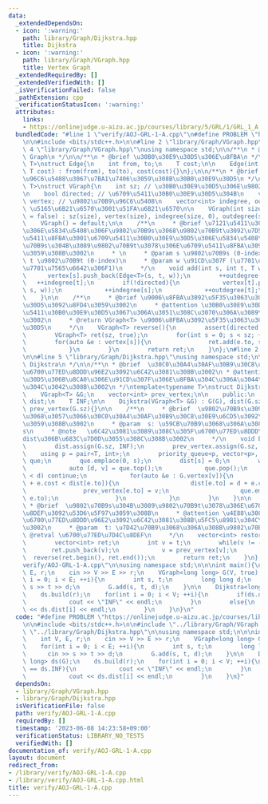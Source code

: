 ```yaml
---
data:
  _extendedDependsOn:
  - icon: ':warning:'
    path: library/Graph/Dijkstra.hpp
    title: Dijkstra
  - icon: ':warning:'
    path: library/Graph/VGraph.hpp
    title: Vertex Graph
  _extendedRequiredBy: []
  _extendedVerifiedWith: []
  _isVerificationFailed: false
  _pathExtension: cpp
  _verificationStatusIcon: ':warning:'
  attributes:
    links:
    - https://onlinejudge.u-aizu.ac.jp/courses/library/5/GRL/1/GRL_1_A
  bundledCode: "#line 1 \"verify/AOJ-GRL-1-A.cpp\"\n#define PROBLEM \"https://onlinejudge.u-aizu.ac.jp/courses/library/5/GRL/1/GRL_1_A\"\
    \n\n#include <bits/stdc++.h>\n\n#line 2 \"library/Graph/VGraph.hpp\"\n\n#line\
    \ 4 \"library/Graph/VGraph.hpp\"\nusing namespace std;\n\n/**\n * @brief Vertex\
    \ Graph\n */\n\n/**\n * @brief \u30B0\u30E9\u30D5\u306E\u8FBA\n */\ntemplate<typename\
    \ T>\nstruct Edge{\n    int from, to;\n    T cost;\n\n    Edge(int from, int to,\
    \ T cost) : from(from), to(to), cost(cost){}\n};\n\n/**\n * @brief \u9802\u70B9\
    \u96C6\u5408\u3067\u7BA1\u7406\u3059\u308B\u30B0\u30E9\u30D5\n */\ntemplate<typename\
    \ T>\nstruct VGraph{\n    int sz; // \u30B0\u30E9\u30D5\u306E\u9802\u70B9\u6570\
    \n    bool directed; // \u6709\u5411\u30B0\u30E9\u30D5\u304B\n    vector<vector<Edge<T>>>\
    \ vertex; // \u9802\u70B9\u96C6\u5408\n    vector<int> indegree, outdegree; //\
    \ \u5165\u6B21\u6570\u3001\u51FA\u6B21\u6570\n\n    VGraph(int size, bool directed\
    \ = false) : sz(size), vertex(size), indegree(size, 0), outdegree(size, 0), directed(directed){}\n\
    \    VGraph() = default;\n\n    /**\n     * @brief \u7121\u5411\u30B0\u30E9\u30D5\
    \u306E\u5834\u5408\u306F\u9802\u70B9s\u3068\u9802\u70B9t\u3092\u7D50\u3076\u7121\
    \u5411\u8FBA\u3001\u6709\u5411\u30B0\u30E9\u30D5\u306E\u5834\u5408\u306F\u9802\
    \u70B9s\u304B\u3089\u9802\u70B9t\u3078\u306E\u6709\u5411\u8FBA\u3092\u8FFD\u52A0\
    \u3059\u308B\u3002\n     * \n     * @param s \u9802\u70B9s (0-index)\n     * @param\
    \ t \u9802\u70B9t (0-index)\n     * @param w \u91CD\u307F (\u7701\u7565\u53EF\u3001\
    \u7701\u7565\u6642\u306F1)\n     */\n    void add(int s, int t, T w = 1){\n  \
    \      vertex[s].push_back(Edge<T>(s, t, w));\n        ++outdegree[s];\n     \
    \   ++indegree[t];\n        if(!directed){\n            vertex[t].push_back(Edge<T>(t,\
    \ s, w));\n            ++indegree[s];\n            ++outdegree[t];\n        }\n\
    \    }\n\n    /**\n     * @brief \u9006\u8FBA\u3092\u5F35\u3063\u305F\u30B0\u30E9\
    \u30D5\u3092\u8FD4\u3059\u3002\n     * @attention \u30B0\u30E9\u30D5\u304C\u6709\
    \u5411\u30B0\u30E9\u30D5\u3067\u306A\u3051\u308C\u3070\u306A\u3089\u306A\u3044\
    \u3002\n     * @return VGraph<T> \u9006\u8FBA\u3092\u5F35\u3063\u305F\u30B0\u30E9\
    \u30D5\n     */\n    VGraph<T> reverse(){\n        assert(directed == true);\n\
    \        VGraph<T> ret(sz, true);\n        for(int s = 0; s < sz; ++s){\n    \
    \        for(auto &e : vertex[s]){\n                ret.add(e.to, s, e.cost);\n\
    \            }\n        }\n        return ret;\n    }\n};\n#line 2 \"library/Graph/Dijkstra.hpp\"\
    \n\n#line 5 \"library/Graph/Dijkstra.hpp\"\nusing namespace std;\n\n/**\n * @brief\
    \ Dijkstra\n */\n\n/**\n * @brief  \u30C0\u30A4\u30AF\u30B9\u30C8\u30E9\u6CD5\u3067\
    \u6700\u77ED\u8DDD\u96E2\u3092\u6C42\u3081\u308B\u3002\n * @attention \u30B0\u30E9\
    \u30D5\u306B\u8CA0\u306E\u91CD\u307F\u306E\u8FBA\u304C\u306A\u3044\u5FC5\u8981\
    \u304C\u3042\u308B\u3002\n */\ntemplate<typename T>\nstruct Dijkstra{\n    private:\n\
    \    VGraph<T> &G;\n    vector<int> prev_vertex;\n\n    public:\n    vector<T>\
    \ dist;\n    T INF;\n\n    Dijkstra(VGraph<T> &G) : G(G), dist(G.sz), INF(numeric_limits<T>::max()),\
    \ prev_vertex(G.sz){}\n\n    /**\n     * @brief  \u9802\u70B9s\u3092\u59CB\u70B9\
    \u3068\u3057\u3066\u30C0\u30A4\u30AF\u30B9\u30C8\u30E9\u6CD5\u3092\u9069\u7528\
    \u3059\u308B\u3002\n     * @param  s: \u59CB\u70B9\u3068\u306A\u308B\u9802\u70B9\
    s\n     * @note   \u6C42\u3081\u3089\u308C\u305F\u6700\u77ED\u8DDD\u96E2\u306F\
    dist\u306B\u683C\u7D0D\u3055\u308C\u308B\u3002\n     */\n    void build(int s){\n\
    \        dist.assign(G.sz, INF);\n        prev_vertex.assign(G.sz, -1);\n    \
    \    using p = pair<T, int>;\n        priority_queue<p, vector<p>, greater<p>>\
    \ que;\n        que.emplace(0, s);\n        dist[s] = 0;\n        while(!que.empty()){\n\
    \            auto [d, v] = que.top();\n            que.pop();\n            if(dist[v]\
    \ < d) continue;\n            for(auto &e : G.vertex[v]){\n                if(d\
    \ + e.cost < dist[e.to]){\n                    dist[e.to] = d + e.cost;\n    \
    \                prev_vertex[e.to] = v;\n                    que.emplace(d + e.cost,\
    \ e.to);\n                }\n            }\n        }\n    }\n\n    /**\n    \
    \ * @brief  \u9802\u70B9s\u304B\u3089\u9802\u70B9t\u3078\u306E\u6700\u77ED\u7D4C\
    \u8DEF\u3092\u53D6\u5F97\u3059\u308B\n     * @attention \u4E88\u3081build\u3067\
    \u6700\u77ED\u8DDD\u96E2\u3092\u6C42\u3081\u308B\u5FC5\u8981\u304C\u3042\u308B\
    \u3002\n     * @param  t: \u7D42\u70B9\u3068\u306A\u308B\u9802\u70B9t\n     *\
    \ @retval \u6700\u77ED\u7D4C\u8DEF\n     */\n    vector<int> restore(int t){\n\
    \        vector<int> ret;\n        int v = t;\n        while(v != -1){\n     \
    \       ret.push_back(v);\n            v = prev_vertex[v];\n        }\n      \
    \  reverse(ret.begin(), ret.end());\n        return ret;\n    }\n};\n#line 7 \"\
    verify/AOJ-GRL-1-A.cpp\"\n\nusing namespace std;\n\n\nint main(){\n    int V,\
    \ E, r;\n    cin >> V >> E >> r;\n    VGraph<long long> G(V, true);\n    for(int\
    \ i = 0; i < E; ++i){\n        int s, t;\n        long long d;\n        cin >>\
    \ s >> t >> d;\n        G.add(s, t, d);\n    }\n\n    Dijkstra<long long> ds(G);\n\
    \    ds.build(r);\n    for(int i = 0; i < V; ++i){\n        if(ds.dist[i] == ds.INF){\n\
    \            cout << \"INF\" << endl;\n        }\n        else{\n            cout\
    \ << ds.dist[i] << endl;\n        }\n    }\n}\n"
  code: "#define PROBLEM \"https://onlinejudge.u-aizu.ac.jp/courses/library/5/GRL/1/GRL_1_A\"\
    \n\n#include <bits/stdc++.h>\n\n#include \"../library/Graph/VGraph.hpp\"\n#include\
    \ \"../library/Graph/Dijkstra.hpp\"\n\nusing namespace std;\n\n\nint main(){\n\
    \    int V, E, r;\n    cin >> V >> E >> r;\n    VGraph<long long> G(V, true);\n\
    \    for(int i = 0; i < E; ++i){\n        int s, t;\n        long long d;\n  \
    \      cin >> s >> t >> d;\n        G.add(s, t, d);\n    }\n\n    Dijkstra<long\
    \ long> ds(G);\n    ds.build(r);\n    for(int i = 0; i < V; ++i){\n        if(ds.dist[i]\
    \ == ds.INF){\n            cout << \"INF\" << endl;\n        }\n        else{\n\
    \            cout << ds.dist[i] << endl;\n        }\n    }\n}"
  dependsOn:
  - library/Graph/VGraph.hpp
  - library/Graph/Dijkstra.hpp
  isVerificationFile: false
  path: verify/AOJ-GRL-1-A.cpp
  requiredBy: []
  timestamp: '2023-06-08 14:23:58+09:00'
  verificationStatus: LIBRARY_NO_TESTS
  verifiedWith: []
documentation_of: verify/AOJ-GRL-1-A.cpp
layout: document
redirect_from:
- /library/verify/AOJ-GRL-1-A.cpp
- /library/verify/AOJ-GRL-1-A.cpp.html
title: verify/AOJ-GRL-1-A.cpp
---
```

